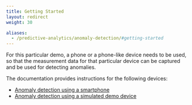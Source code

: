 ```yaml
---
title: Getting Started
layout: redirect
weight: 30

aliases:
  - /predictive-analytics/anomaly-detection/#getting-started
---
```


For this particular demo, a phone or a phone-like device needs to be used, so that the measurement data for that particular device can be captured and be used for detecting anomalies.

The documentation provides instructions for the following devices:

* [Anomaly detection using a smartphone](#anomaly-detection-using-smartphone)
* [Anomaly detection using a simulated demo device](#anomaly-detection-using-demo-device)